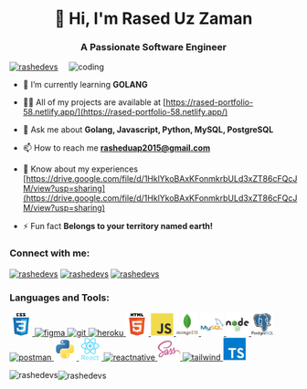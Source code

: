 <h1 align="center">👋 Hi, I'm Rased Uz Zaman</h1>
<h3 align="center">A Passionate Software Engineer</h3>
<img align="right" alt="coding" width="400" src="https://media0.giphy.com/media/qgQUggAC3Pfv687qPC/giphy.gif?cid=6c09b952zz7rpjkl60ku7upvdm8gfvzz07zqv5ifv6qb0lbu&ep=v1_internal_gif_by_id&rid=giphy.gif&ct=g"/>

<p align="left"> <a href="https://twitter.com/rashedevs" target="blank"><img src="https://img.shields.io/twitter/follow/rashedevs?logo=twitter&style=for-the-badge" alt="rashedevs" /></a> </p>

- 🌱 I’m currently learning **GOLANG**

- 👨‍💻 All of my projects are available at [https://rased-portfolio-58.netlify.app/](https://rased-portfolio-58.netlify.app/)

- 💬 Ask me about **Golang, Javascript, Python, MySQL, PostgreSQL**

- 📫 How to reach me **rasheduap2015@gmail.com**

- 📄 Know about my experiences [https://drive.google.com/file/d/1HklYkoBAxKFonmkrbULd3xZT86cFQcJM/view?usp=sharing](https://drive.google.com/file/d/1HklYkoBAxKFonmkrbULd3xZT86cFQcJM/view?usp=sharing)

- ⚡ Fun fact **Belongs to your territory named earth!**

<h3 align="left">Connect with me:</h3>
<p align="left">
<a href="https://twitter.com/rashedevs" target="blank"><img align="center" src="https://raw.githubusercontent.com/rahuldkjain/github-profile-readme-generator/master/src/images/icons/Social/twitter.svg" alt="rashedevs" height="30" width="40" /></a>
<a href="https://linkedin.com/in/rashedevs" target="blank"><img align="center" src="https://raw.githubusercontent.com/rahuldkjain/github-profile-readme-generator/master/src/images/icons/Social/linked-in-alt.svg" alt="rashedevs" height="30" width="40" /></a>
<a href="https://www.leetcode.com/rashedevs" target="blank"><img align="center" src="https://raw.githubusercontent.com/rahuldkjain/github-profile-readme-generator/master/src/images/icons/Social/leet-code.svg" alt="rashedevs" height="30" width="40" /></a>
</p>

<h3 align="left">Languages and Tools:</h3>
<p align="left"> <a href="https://www.w3schools.com/css/" target="_blank" rel="noreferrer"> <img src="https://raw.githubusercontent.com/devicons/devicon/master/icons/css3/css3-original-wordmark.svg" alt="css3" width="40" height="40"/> </a> <a href="https://www.figma.com/" target="_blank" rel="noreferrer"> <img src="https://www.vectorlogo.zone/logos/figma/figma-icon.svg" alt="figma" width="40" height="40"/> </a>  <a href="https://git-scm.com/" target="_blank" rel="noreferrer"> <img src="https://www.vectorlogo.zone/logos/git-scm/git-scm-icon.svg" alt="git" width="40" height="40"/> </a> <a href="https://heroku.com" target="_blank" rel="noreferrer"> <img src="https://www.vectorlogo.zone/logos/heroku/heroku-icon.svg" alt="heroku" width="40" height="40"/> </a> <a href="https://www.w3.org/html/" target="_blank" rel="noreferrer"> <img src="https://raw.githubusercontent.com/devicons/devicon/master/icons/html5/html5-original-wordmark.svg" alt="html5" width="40" height="40"/> </a> <a href="https://developer.mozilla.org/en-US/docs/Web/JavaScript" target="_blank" rel="noreferrer"> <img src="https://raw.githubusercontent.com/devicons/devicon/master/icons/javascript/javascript-original.svg" alt="javascript" width="40" height="40"/> </a> <a href="https://www.mongodb.com/" target="_blank" rel="noreferrer"> <img src="https://raw.githubusercontent.com/devicons/devicon/master/icons/mongodb/mongodb-original-wordmark.svg" alt="mongodb" width="40" height="40"/> </a> <a href="https://www.mysql.com/" target="_blank" rel="noreferrer"> <img src="https://raw.githubusercontent.com/devicons/devicon/master/icons/mysql/mysql-original-wordmark.svg" alt="mysql" width="40" height="40"/> </a> <a href="https://nodejs.org" target="_blank" rel="noreferrer"> <img src="https://raw.githubusercontent.com/devicons/devicon/master/icons/nodejs/nodejs-original-wordmark.svg" alt="nodejs" width="40" height="40"/> </a> <a href="https://www.postgresql.org" target="_blank" rel="noreferrer"> <img src="https://raw.githubusercontent.com/devicons/devicon/master/icons/postgresql/postgresql-original-wordmark.svg" alt="postgresql" width="40" height="40"/> </a> <a href="https://postman.com" target="_blank" rel="noreferrer"> <img src="https://www.vectorlogo.zone/logos/getpostman/getpostman-icon.svg" alt="postman" width="40" height="40"/> </a> <a href="https://www.python.org" target="_blank" rel="noreferrer"> <img src="https://raw.githubusercontent.com/devicons/devicon/master/icons/python/python-original.svg" alt="python" width="40" height="40"/> </a> <a href="https://reactjs.org/" target="_blank" rel="noreferrer"> <img src="https://raw.githubusercontent.com/devicons/devicon/master/icons/react/react-original-wordmark.svg" alt="react" width="40" height="40"/> </a> <a href="https://reactnative.dev/" target="_blank" rel="noreferrer"> <img src="https://reactnative.dev/img/header_logo.svg" alt="reactnative" width="40" height="40"/> </a> <a href="https://sass-lang.com" target="_blank" rel="noreferrer"> <img src="https://raw.githubusercontent.com/devicons/devicon/master/icons/sass/sass-original.svg" alt="sass" width="40" height="40"/> </a> <a href="https://tailwindcss.com/" target="_blank" rel="noreferrer"> <img src="https://www.vectorlogo.zone/logos/tailwindcss/tailwindcss-icon.svg" alt="tailwind" width="40" height="40"/> </a> <a href="https://www.typescriptlang.org/" target="_blank" rel="noreferrer"> <img src="https://raw.githubusercontent.com/devicons/devicon/master/icons/typescript/typescript-original.svg" alt="typescript" width="40" height="40"/> </a> </p>




<p><img align="left" src="https://github-readme-stats.vercel.app/api/top-langs?username=rashedevs&show_icons=true&locale=en&layout=compact" alt="rashedevs" /></p>


<p><img align="center" src="https://github-readme-streak-stats.herokuapp.com/?user=rashedevs&" alt="rashedevs" /></p>
